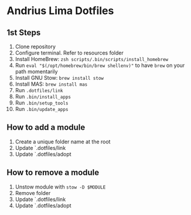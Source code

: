 # Andrius Lima Dotfiles

## 1st Steps
1. Clone repository
2. Configure terminal. Refer to resources folder
3. Install HomeBrew: `zsh scripts/.bin/scripts/install_homebrew`
4. Run `eval "$(/opt/homebrew/bin/brew shellenv)"` to have `brew` on your path momentarily
5. Install GNU Stow: `brew install stow`
6. Install MAS: `brew install mas`
7. Run `.dotfiles/link`
8. Run `.bin/install_apps`
9. Run `.bin/setup_tools`
10. Run `.bin/update_apps`


## How to add a module
1. Create a unique folder name at the root
2. Update `.dotfiles/link
3. Update `.dotfiles/adopt

## How to remove a module
1. Unstow module with `stow -D $MODULE`
1. Remove folder
2. Update `.dotfiles/link
3. Update `.dotfiles/adopt
